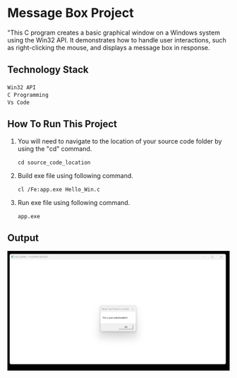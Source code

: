 # Message Box Project

"This C program creates a basic graphical window on a Windows system using the Win32 API. It demonstrates how to handle user interactions, such as right-clicking the mouse, and displays a message box in response.

## Technology Stack

`Win32 API` <br>
`C Programming` <br>
`Vs Code`

## How To Run This Project

                                
1. You will need to navigate to the location of your source code folder by using the "cd" command.

     ```shell
   cd source_code_location

2. Build exe file using following command.

    ```shell
   cl /Fe:app.exe Hello_Win.c

3. Run exe file using following command.

    ```shell
   app.exe

## Output
<img src="./Output/output.png" alt="HelloWin">





